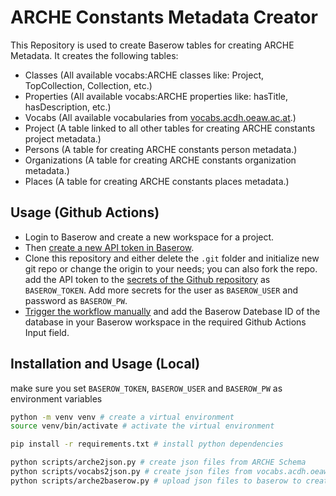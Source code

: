 # ARCHE Constants Metadata Creator

This Repository is used to create Baserow tables for creating ARCHE Metadata.
It creates the following tables:

* Classes (All available vocabs:ARCHE classes like: Project, TopCollection, Collection, etc.)
* Properties (All available vocabs:ARCHE properties like: hasTitle, hasDescription, etc.)
* Vocabs (All available vocabularies from [vocabs.acdh.oeaw.ac.at](https://vocabs.acdh.oeaw.ac.at).)
* Project (A table linked to all other tables for creating ARCHE constants project metadata.)
* Persons (A table for creating ARCHE constants person metadata.)
* Organizations (A table for creating ARCHE constants organization metadata.)
* Places (A table for creating ARCHE constants places metadata.)

## Usage (Github Actions)

* Login to Baserow and create a new workspace for a project.
* Then [create a new API token in Baserow](https://baserow.io/user-docs/personal-api-tokens).
* Clone this repository and either delete the `.git` folder and initialize new git repo or change the origin to your needs; you can also fork the repo.
add the API token to the [secrets of the Github repository](https://docs.github.com/en/codespaces/managing-codespaces-for-your-organization/managing-development-environment-secrets-for-your-repository-or-organization) as `BASEROW_TOKEN`. Add more secrets for the user as `BASEROW_USER` and password as `BASEROW_PW`.
* [Trigger the workflow manually](https://docs.github.com/en/actions/using-workflows/manually-running-a-workflow) and add the Baserow Datebase ID of the database in your Baserow workspace in the required Github Actions Input field.

## Installation and Usage (Local)

make sure you set `BASEROW_TOKEN`, `BASEROW_USER` and `BASEROW_PW` as environment variables

```bash
python -m venv venv # create a virtual environment
source venv/bin/activate # activate the virtual environment

pip install -r requirements.txt # install python dependencies

python scripts/arche2json.py # create json files from ARCHE Schema
python scripts/vocabs2json.py # create json files from vocabs.acdh.oeaw.ac.at
python scripts/arche2baserow.py # upload json files to baserow to create tables
```
